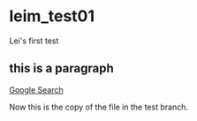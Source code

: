# leim_test01
Lei's first test

## this is a paragraph

[Google Search](http://www.google.com)

Now this is the copy of the file in the test branch.
